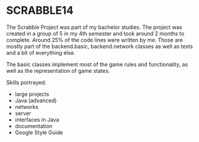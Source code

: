 # SCRABBLE14

The Scrabble Project was part of my bachelor studies. The project was created in a group of 5 in my 4th semester and took around 2 months to complete. Around 25% of the code lines were written by me. Those are mostly part of the backend.basic, backend.network classes as well as tests and a bit of everything else.

The basic classes implement most of the game rules and functionality, as well as the representation of game states.

Skills portrayed:

- large projects
- Java (advanced)
- networks
- server
- interfaces in Java
- documentation
- Google Style Guide
